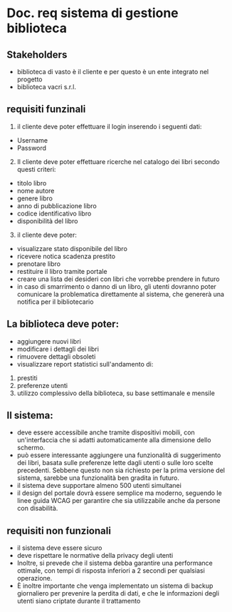 # Doc. req sistema di gestione biblioteca 

## Stakeholders


- biblioteca di vasto è il cliente e per questo è un ente integrato nel progetto 
- biblioteca vacri s.r.l.
## requisiti funzinali 
1. il cliente deve poter effettuare il login inserendo i seguenti dati:
- Username 
- Password

2. Il cliente deve poter effettuare ricerche nel catalogo dei libri secondo questi criteri: 
- titolo libro 
- nome autore
- genere libro
- anno di pubblicazione libro
- codice identificativo libro 
- disponibilità del libro

3. il cliente deve poter:
- visualizzare stato disponibile del libro 
- ricevere notica scadenza prestito 
- prenotare libro
- restituire il libro tramite portale 
- creare una lista dei desideri con libri che vorrebbe prendere in futuro
- in caso di smarrimento o danno di un libro, gli utenti dovranno poter comunicare la problematica direttamente al sistema, che genererà una notifica per il bibliotecario

## La biblioteca deve poter:

- aggiungere nuovi libri 
- modificare i dettagli dei libri 
- rimuovere dettagli obsoleti 
- visualizzare report statistici sull'andamento di: 
1. prestiti 
2. preferenze utenti 
3. utilizzo complessivo della biblioteca, su base settimanale e mensile 

## Il sistema:
- deve essere accessibile anche tramite dispositivi mobili, con un'interfaccia che si adatti automaticamente alla dimensione dello schermo.
- può essere interessante aggiungere una funzionalità di suggerimento dei libri, basata sulle preferenze lette dagli utenti o sulle loro scelte precedenti. Sebbene questo non sia richiesto per la prima versione del sistema, sarebbe una funzionalità ben gradita in futuro.
- il sistema deve supportare almeno 500 utenti simultanei
- il design del portale dovrà essere semplice ma moderno, seguendo le linee guida WCAG per garantire che sia utilizzabile anche da persone con disabilità.

## requisiti non funzionali 

- il sistema deve essere sicuro 
- deve rispettare le normative della privacy degli utenti 
- Inoltre, si prevede che il sistema debba garantire una performance ottimale, con tempi di risposta inferiori a 2 secondi per qualsiasi operazione.
- È inoltre importante che venga implementato un sistema di backup giornaliero per prevenire la perdita di dati, e che le informazioni degli utenti siano criptate durante il trattamento